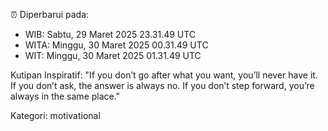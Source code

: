 ⏰ Diperbarui pada:
- WIB: Sabtu, 29 Maret 2025 23.31.49 UTC
- WITA: Minggu, 30 Maret 2025 00.31.49 UTC
- WIT: Minggu, 30 Maret 2025 01.31.49 UTC

Kutipan Inspiratif:
"If you don’t go after what you want, you’ll never have it. If you don’t ask, the answer is always no. If you don’t step forward, you’re always in the same place."


Kategori: motivational

